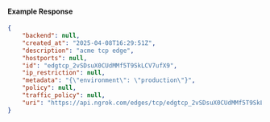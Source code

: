 <!-- Code generated for API Clients. DO NOT EDIT. -->

#### Example Response

```json
{
	"backend": null,
	"created_at": "2025-04-08T16:29:51Z",
	"description": "acme tcp edge",
	"hostports": null,
	"id": "edgtcp_2vSDsuX0CUdMMf5T9SkLCV7ufX9",
	"ip_restriction": null,
	"metadata": "{\"environment\": \"production\"}",
	"policy": null,
	"traffic_policy": null,
	"uri": "https://api.ngrok.com/edges/tcp/edgtcp_2vSDsuX0CUdMMf5T9SkLCV7ufX9"
}
```
